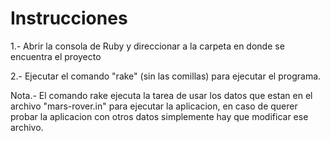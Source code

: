 Instrucciones
===========
1.- Abrir la consola de Ruby y direccionar a la carpeta en donde se encuentra el proyecto

2.- Ejecutar el comando "rake" (sin las comillas) para ejecutar el programa.

Nota.- El comando rake ejecuta la tarea de usar los datos que estan en el archivo "mars-rover.in" para ejecutar la aplicacion, en caso de querer probar la aplicacion con otros datos simplemente hay que modificar ese archivo.
